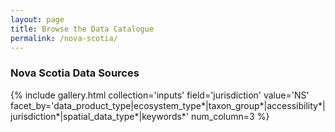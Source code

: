 ```yaml
---
layout: page
title: Browse the Data Catalogue
permalink: /nova-scotia/
---
```


### Nova Scotia Data Sources

{% include gallery.html collection='inputs' field='jurisdiction' value='NS' facet_by='data_product_type|ecosystem_type*|taxon_group*|accessibility*|jurisdiction*|spatial_data_type*|keywords*' num_column=3 %}